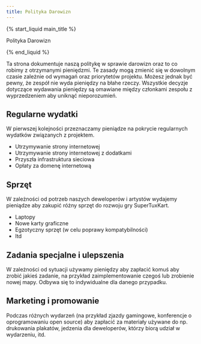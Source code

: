 ```yaml
---
title: Polityka Darowizn
---
```

{% start_liquid main_title %}

Polityka Darowizn

{% end_liquid %}

Ta strona dokumentuje naszą politykę w sprawie darowizn oraz to co robimy z otrzymanymi pieniędzmi. Te zasady mogą zmienić się w dowolnym czasie zależnie od wymagań oraz priorytetów projektu. Możesz jednak być pewny, że zespół nie wyda pieniędzy na błahe rzeczy. Wszystkie decyzje dotyczące wydawania pieniędzy są omawiane między członkami zespołu z wyprzedzeniem aby uniknąć nieporozumień.

## Regularne wydatki
W pierwszej kolejności przeznaczamy pieniądze na pokrycie regularnych wydatków związanych z projektem.
* Utrzymywanie strony internetowej
* Utrzymywanie strony internetowej z dodatkami
* Przyszła infrastruktura sieciowa
* Opłaty za domenę internetową

## Sprzęt
W zależności od potrzeb naszych deweloperów i artystów wydajemy pieniądze aby zakupić różny sprzęt do rozwoju gry SuperTuxKart.
* Laptopy
* Nowe karty graficzne
* Egzotyczny sprzęt (w celu poprawy kompatybilności)
* Itd

## Zadania specjalne i ulepszenia
W zależności od sytuacji używamy pieniędzy aby zapłacić komuś aby zrobić jakieś zadanie, na przykład zaimplementowanie czegoś lub zrobienie nowej mapy. Odbywa się to indywidualne dla danego przypadku.

## Marketing i promowanie

Podczas różnych wydarzeń (na przykład zjazdy gamingowe, konferencje o oprogramowaniu open source) aby zapłacić za materiały używane do np. drukowania plakatów, jedzenia dla deweloperów, którzy biorą udział w wydarzeniu, itd.
